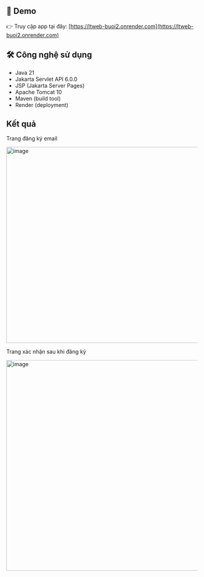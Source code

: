 ## 🚀 Demo
👉 Truy cập app tại đây: [https://ltweb-buoi2.onrender.com](https://ltweb-buoi2.onrender.com)

## 🛠️ Công nghệ sử dụng
- Java 21
- Jakarta Servlet API 6.0.0
- JSP (Jakarta Server Pages)
- Apache Tomcat 10
- Maven (build tool)
- Render (deployment)

## Kết quả

Trang đăng ký email

<img width="829" height="516" alt="image" src="https://github.com/user-attachments/assets/b77a0cd9-9339-4d23-9f57-1333f5dcd65e" />

Trang xác nhận sau khi đăng ký

<img width="1403" height="554" alt="image" src="https://github.com/user-attachments/assets/3856974f-1012-4af8-9c0a-65519e2927ca" />
